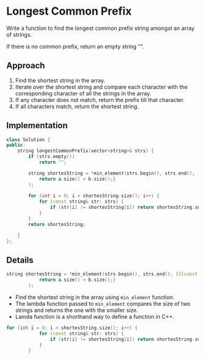 # Longest Common Prefix
Write a function to find the longest common prefix string amongst an array of strings. 

If there is no common prefix, return an empty string "".

## Approach
1. Find the shortest string in the array.
2. Iterate over the shortest string and compare each character with the corresponding character of all the strings in the array.
3. If any character does not match, return the prefix till that character.
4. If all characters match, return the shortest string.

## Implementation

```cpp
class Solution {
public:
    string longestCommonPrefix(vector<string>& strs) {
        if (strs.empty())
            return "";

        string shortesString = *min_element(strs.begin(), strs.end(), [](const string &a, const string &b){
            return a.size() < b.size();}
        );
        
        for (int i = 0; i < shortesString.size(); i++) {
            for (const string& str: strs) {
                if (str[i] != shortesString[i]) return shortesString.substr(0, i);
            }
        }
        return shortesString;

    }
};
```

## Details
```cpp
string shortesString = *min_element(strs.begin(), strs.end(), [](const string &a, const string &b){
            return a.size() < b.size();}
        );
```
- Find the shortest string in the array using `min_element` function.
- The lambda function passed to `min_element` compares the size of two strings and returns the one with the smaller size.
- Lamda function is a shorthand way to define a function in C++.

```cpp
for (int i = 0; i < shortesString.size(); i++) {
            for (const string& str: strs) {
                if (str[i] != shortesString[i]) return shortesString.substr(0, i);
            }
        }
```

